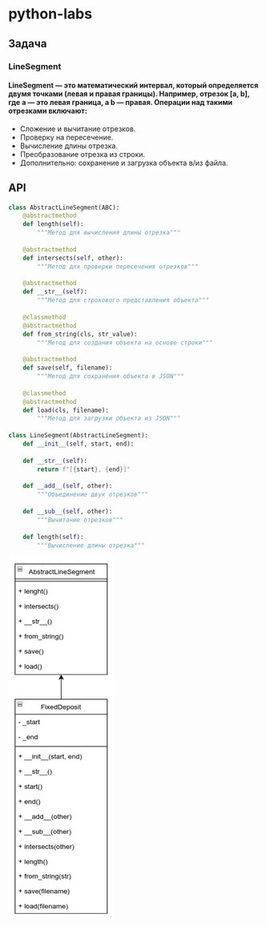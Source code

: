 # python-labs

## Задача 
### LineSegment
#### LineSegment — это математический интервал, который определяется двумя точками (левая и правая границы). Например, отрезок [a, b], где a — это левая граница, а b — правая. Операции над такими отрезками включают:
- Сложение и вычитание отрезков.
- Проверку на пересечение.
- Вычисление длины отрезка.
- Преобразование отрезка из строки. 
- Дополнительно: сохранение и загрузка объекта в/из файла.

## API
```python
class AbstractLineSegment(ABC):
    @abstractmethod
    def length(self):
        """Метод для вычисления длины отрезка"""

    @abstractmethod
    def intersects(self, other):
        """Метод для проверки пересечения отрезков"""

    @abstractmethod
    def __str__(self):
        """Метод для строкового представления объекта"""

    @classmethod
    @abstractmethod
    def from_string(cls, str_value):
        """Метод для создания объекта на основе строки"""

    @abstractmethod
    def save(self, filename):
        """Метод для сохранения объекта в JSON"""

    @classmethod
    @abstractmethod
    def load(cls, filename):
        """Метод для загрузки объекта из JSON"""

class LineSegment(AbstractLineSegment):
    def __init__(self, start, end):

    def __str__(self):
        return f"[{start}, {end}]"

    def __add__(self, other):
        """Объединение двух отрезков"""

    def __sub__(self, other):
        """Вычитание отрезков"""

    def length(self):
        """Вычисление длины отрезка"""
```

![Изображение](uml.png "UML")
